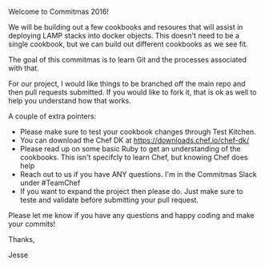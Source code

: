 Welcome to Commitmas 2016! 

We will be building out a few cookbooks and resoures that will assist in deploying LAMP stacks into docker objects. This doesn't need to be a single cookbook, but we can build out different cookbooks as we see fit. 

The goal of this commitmas is to learn Git and the processes associated with that.


For our project, I would like things to be branched off the main repo and then pull requests submitted. If you would like to fork it, that is ok as well to help you understand how that works. 

A couple of extra pointers: 

- Please make sure to test your cookbook changes through Test Kitchen.
- You can download the Chef DK at https://downloads.chef.io/chef-dk/
- Please read up on some basic Ruby to get an understanding of the cookbooks. This isn't specifcly to learn Chef, but knowing Chef does help
- Reach out to us if you have ANY questions. I'm in the Commitmas Slack under #TeamChef
- If you want to expand the project then please do. Just make sure to teste and validate before submitting your pull request. 


Please let me know if you have any questions and happy coding and make your commits! 

Thanks,

Jesse
